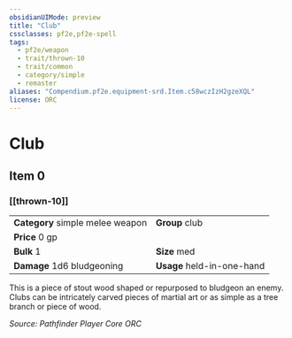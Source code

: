 ```yaml
---
obsidianUIMode: preview
title: "Club"
cssclasses: pf2e,pf2e-spell
tags:
  - pf2e/weapon
  - trait/thrown-10
  - trait/common
  - category/simple
  - remaster
aliases: "Compendium.pf2e.equipment-srd.Item.c58wczIzH2gzeXQL"
license: ORC
---
```

# Club
## Item 0
### [[thrown-10]]

|  |  |
| -- | -- |
| **Category** simple melee weapon | **Group** club |
| **Price** 0 gp |  |
| **Bulk** 1 | **Size** med |
| **Damage** 1d6 bludgeoning  | **Usage** held-in-one-hand |



This is a piece of stout wood shaped or repurposed to bludgeon an enemy. Clubs can be intricately carved pieces of martial art or as simple as a tree branch or piece of wood.

*Source: Pathfinder Player Core*
*ORC*
